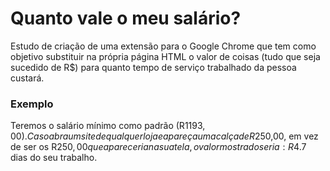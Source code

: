 # Quanto vale o meu salário?
Estudo de criação de uma extensão para o Google Chrome que tem como objetivo substituir na própria página HTML o valor de coisas (tudo que seja sucedido de R$) para quanto tempo de serviço trabalhado da pessoa custará.

### Exemplo
Teremos o salário mínimo como padrão (R$1193,00). Caso abra um site de qualquer loja e apareça uma calça de R$250,00, em vez de ser os R$250,00 que apareceria na sua tela, o valor mostrado seria: R$4.7 dias do seu trabalho.
